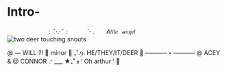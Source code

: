 # Intro-
⠀ ⠀ ⠀ ⠀ ⠀
⠀⠀  : ¨·.·¨ :ㅤ
⠀ ⠀ `· .⠀ ⠀ 𝓁𝑖𝑡𝑡𝑙𝑒⠀𝒶𝑛𝑔𝑒𝑙 ⠀
⠀![two deer touching snouts](https://files.catbox.moe/8wkgxn.jpeg)

@ — WILL ?!  🦗
minor 🐌 ₊˚.ꪆ.     HE/THEY/IT/DEER 🍂
  ───── ⋆ ─────
@ ACEY & @ CONNOR .ᐟ
     ___ ★₊˚﹟’ Oh arthur ’ 🦌
